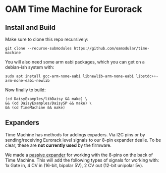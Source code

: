 # OAM Time Machine for Eurorack

## Install and Build

Make sure to clone this repo recursively:

```
git clone --recurse-submodules https://github.com/oamodular/time-machine
```

You will also need some arm eabi packages, which you can get on a debian-ish system with:

```
sudo apt install gcc-arm-none-eabi libnewlib-arm-none-eabi libstdc++-arm-none-eabi-newlib
```

Now finally to build:

```
(cd DaisyExamples/libDaisy && make) \
&& (cd DaisyExamples/DaisySP && make) \
&& (cd TimeMachine && make)
```

## Expanders

Time Machine has methods for addings expaders. Via I2C pins or by sending/receiving Eurorack level signals to our 8-pin expander dealie. To be clear, these are **not currently used** by the firmware.

We made a [passive expander](https://github.com/oamodular/passive-expander) for working with the 8-pins on the back of Time Machine. This will add the following types of signals for working with: 1x Gate in, 4 CV in (16-bit, bipolar 5V), 2 CV out (12-bit unipolar 5v).
